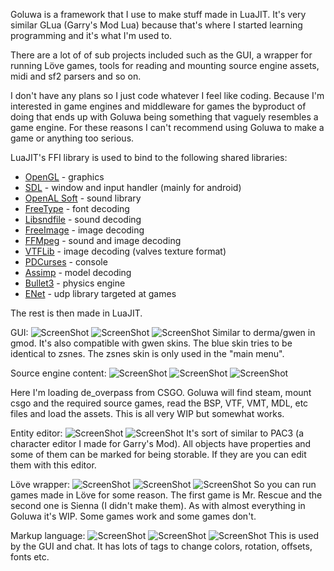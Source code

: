 Goluwa is a framework that I use to make stuff made in LuaJIT. It's very similar GLua (Garry's Mod Lua) because that's where I started learning programming and it's what I'm used to. 

There are a lot of of sub projects included such as the GUI, a wrapper for running Löve games, tools for reading and mounting source engine assets, midi and sf2 parsers and so on.

I don't have any plans so I just code whatever I feel like coding. Because I'm interested in game engines and middleware for games the byproduct of doing that ends up with Goluwa being something that vaguely resembles a game engine. For these reasons I can't recommend using Goluwa to make a game or anything too serious.

LuaJIT's FFI library is used to bind to the following shared libraries:

* [OpenGL](http://www.opengl.org/) - graphics
* [SDL](https://www.libsdl.org/) - window and input handler (mainly for android)
* [OpenAL Soft](http://kcat.strangesoft.net/openal.html) - sound library
* [FreeType](http://www.freetype.org/) - font decoding
* [Libsndfile](http://www.mega-nerd.com/libsndfile/) - sound decoding
* [FreeImage](http://freeimage.sourceforge.net/) - image decoding
* [FFMpeg](http://ffmpeg.org/) - sound and image decoding
* [VTFLib](https://github.com/panzi/VTFLib) - image decoding (valves texture format)
* [PDCurses](http://www.projectpluto.com/win32a.htm) - console
* [Assimp](https://github.com/assimp/assimp) - model decoding
* [Bullet3](https://github.com/bulletphysics/bullet3) - physics engine
* [ENet](https://github.com/lsalzman/enet) - udp library targeted at games

The rest is then made in LuaJIT.

GUI:
![ScreenShot](https://dl.dropboxusercontent.com/u/244444/ShareX/2015-01/2015-01-05_13-57-28.png)
![ScreenShot](https://dl.dropboxusercontent.com/u/244444/ShareX/2014-11/2014-11-18_22-37-16.png)
![ScreenShot](https://dl.dropboxusercontent.com/u/244444/ShareX/2015-02/2015-02-01_18-13-43.png)
Similar to derma/gwen in gmod. It's also compatible with gwen skins. The blue skin tries to be identical to zsnes. The zsnes skin is only used in the "main menu".

Source engine content:
![ScreenShot](https://dl.dropboxusercontent.com/u/244444/ShareX/2015-02/2015-02-02_01-14-06.png)
![ScreenShot](https://dl.dropboxusercontent.com/u/244444/ShareX/2015-01/2015-01-14_18-12-58.png)
![ScreenShot](https://dl.dropboxusercontent.com/u/244444/ShareX/2015-02/2015-02-06_05-33-37.jpg)

Here I'm loading de_overpass from CSGO. Goluwa will find steam, mount csgo and the required source games, read the BSP, VTF, VMT, MDL, etc files and load the assets. This is all very WIP but somewhat works.

Entity editor:
![ScreenShot](https://dl.dropboxusercontent.com/u/244444/ShareX/2014-11/2014-11-18_22-34-03.png)
![ScreenShot](https://dl.dropboxusercontent.com/u/244444/ShareX/2014-11/2014-11-18_23-03-29.gif)
It's sort of similar to PAC3 (a character editor I made for Garry's Mod). All objects have properties and some of them can be marked for being storable. If they are you can edit them with this editor.

Löve wrapper:
![ScreenShot](https://dl.dropboxusercontent.com/u/244444/ShareX/2015-01/2015-01-05_23-48-56.png)
![ScreenShot](https://dl.dropboxusercontent.com/u/244444/ShareX/2015-01/2015-01-05_23-49-53.png)
![ScreenShot](https://dl.dropboxusercontent.com/u/244444/ShareX/2015-01/2015-01-06_13-41-38.jpg)
So you can run games made in Löve for some reason. The first game is Mr. Rescue and the second one is Sienna (I didn't make them). As with almost everything in Goluwa it's WIP. Some games work and some games don't.

Markup language:
![ScreenShot](https://dl.dropboxusercontent.com/u/244444/ShareX/2014-05/2014-05-02_04-21-03.png)
![ScreenShot](https://dl.dropboxusercontent.com/u/244444/ShareX/2014-11/2014-11-18_23-48-43.gif)
![ScreenShot](https://dl.dropboxusercontent.com/u/244444/ShareX/2014-11/2014-11-18_23-40-58.gif)
This is used by the GUI and chat. It has lots of tags to change colors, rotation, offsets, fonts etc.